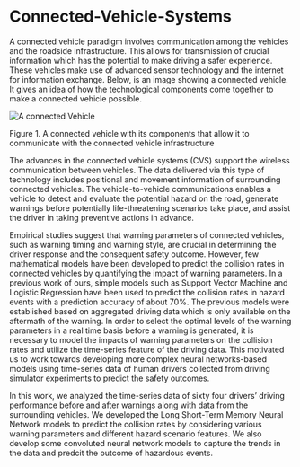 # Connected-Vehicle-Systems

A connected vehicle paradigm involves communication among the vehicles and the roadside infrastructure. This allows for transmission of crucial information which has the potential to make driving a safer experience. These vehicles make use of advanced sensor technology and the internet for information exchange. Below, is an image showing a connected vehicle. It gives an idea of how the technological components come together to make a connected vehicle possible.

![A connected Vehicle](https://www.its.dot.gov/cv_basics/images/cv_basics_car_viewLarger.png)

Figure 1. A connected vehicle with its components that allow it to communicate with the connected vehicle infrastructure

The advances in the connected vehicle systems (CVS) support the wireless communication between vehicles. The data delivered via this type of technology includes positional and movement information of surrounding connected vehicles. The vehicle-to-vehicle communications enables a vehicle to detect and evaluate the potential hazard on the road, generate warnings before potentially life-threatening scenarios take place, and assist the driver in taking preventive actions in advance. 

Empirical studies suggest that warning parameters of connected vehicles, such as warning timing and warning style, are crucial in determining the driver response and the consequent safety outcome. However, few mathematical models have been developed to predict the collision rates in connected vehicles by quantifying the impact of warning parameters. In a previous work of ours, simple models such as Support Vector Machine and Logistic Regression have been used to predict the collision rates in hazard events with a prediction accuracy of about 70%. The previous models were established based on aggregated driving data which is only available on the aftermath of the warning. In order to select the optimal levels of the warning parameters in a real time basis before a warning is generated, it is necessary to model the impacts of warning parameters on the collision rates and utilize the time-series feature of the driving data. This motivated us to work towards developing more complex neural networks-based models using time-series data of human drivers collected from driving simulator experiments to predict the safety outcomes. 

In this work, we analyzed the time-series data of sixty four drivers’ driving performance before and after warnings along with data from the surrounding vehicles. We developed the Long Short-Term Memory Neural Network models to predict the collision rates by considering various warning parameters and different hazard scenario features. We also develop some convoluted neural network models to capture the trends in the data and predcit the outcome of hazardous events. 


